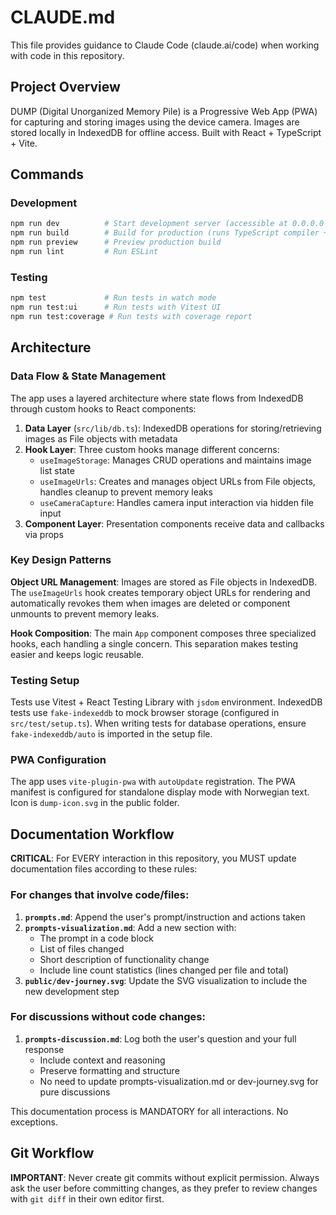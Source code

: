 # CLAUDE.md

This file provides guidance to Claude Code (claude.ai/code) when working with code in this repository.

## Project Overview

DUMP (Digital Unorganized Memory Pile) is a Progressive Web App (PWA) for capturing and storing images using the device camera. Images are stored locally in IndexedDB for offline access. Built with React + TypeScript + Vite.

## Commands

### Development
```bash
npm run dev          # Start development server (accessible at 0.0.0.0 for Gitpod)
npm run build        # Build for production (runs TypeScript compiler + Vite build)
npm run preview      # Preview production build
npm run lint         # Run ESLint
```

### Testing
```bash
npm test             # Run tests in watch mode
npm run test:ui      # Run tests with Vitest UI
npm run test:coverage # Run tests with coverage report
```

## Architecture

### Data Flow & State Management

The app uses a layered architecture where state flows from IndexedDB through custom hooks to React components:

1. **Data Layer** (`src/lib/db.ts`): IndexedDB operations for storing/retrieving images as File objects with metadata
2. **Hook Layer**: Three custom hooks manage different concerns:
   - `useImageStorage`: Manages CRUD operations and maintains image list state
   - `useImageUrls`: Creates and manages object URLs from File objects, handles cleanup to prevent memory leaks
   - `useCameraCapture`: Handles camera input interaction via hidden file input
3. **Component Layer**: Presentation components receive data and callbacks via props

### Key Design Patterns

**Object URL Management**: Images are stored as File objects in IndexedDB. The `useImageUrls` hook creates temporary object URLs for rendering and automatically revokes them when images are deleted or component unmounts to prevent memory leaks.

**Hook Composition**: The main `App` component composes three specialized hooks, each handling a single concern. This separation makes testing easier and keeps logic reusable.

### Testing Setup

Tests use Vitest + React Testing Library with `jsdom` environment. IndexedDB tests use `fake-indexeddb` to mock browser storage (configured in `src/test/setup.ts`). When writing tests for database operations, ensure `fake-indexeddb/auto` is imported in the setup file.

### PWA Configuration

The app uses `vite-plugin-pwa` with `autoUpdate` registration. The PWA manifest is configured for standalone display mode with Norwegian text. Icon is `dump-icon.svg` in the public folder.

## Documentation Workflow

**CRITICAL**: For EVERY interaction in this repository, you MUST update documentation files according to these rules:

### For changes that involve code/files:

1. **`prompts.md`**: Append the user's prompt/instruction and actions taken
2. **`prompts-visualization.md`**: Add a new section with:
   - The prompt in a code block
   - List of files changed
   - Short description of functionality change
   - Include line count statistics (lines changed per file and total)
3. **`public/dev-journey.svg`**: Update the SVG visualization to include the new development step

### For discussions without code changes:

1. **`prompts-discussion.md`**: Log both the user's question and your full response
   - Include context and reasoning
   - Preserve formatting and structure
   - No need to update prompts-visualization.md or dev-journey.svg for pure discussions

This documentation process is MANDATORY for all interactions. No exceptions.

## Git Workflow

**IMPORTANT**: Never create git commits without explicit permission. Always ask the user before committing changes, as they prefer to review changes with `git diff` in their own editor first.
